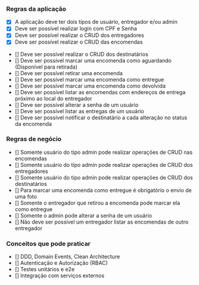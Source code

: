 ### Regras da aplicação

- [x] A aplicação deve ter dois tipos de usuário, entregador e/ou admin
- [x] Deve ser possível realizar login com CPF e Senha
- [x] Deve ser possível realizar o CRUD dos entregadores
- [x] Deve ser possível realizar o CRUD das encomendas
- [] Deve ser possível realizar o CRUD dos destinatários
- [] Deve ser possível marcar uma encomenda como aguardando (Disponível para retirada)
- [] Deve ser possível retirar uma encomenda
- [] Deve ser possível marcar uma encomenda como entregue
- [] Deve ser possível marcar uma encomenda como devolvida
- [] Deve ser possível listar as encomendas com endereços de entrega próximo ao local do entregador
- [] Deve ser possível alterar a senha de um usuário
- [] Deve ser possível listar as entregas de um usuário
- [] Deve ser possível notificar o destinatário a cada alteração no status da encomenda

### Regras de negócio

- [] Somente usuário do tipo admin pode realizar operações de CRUD nas encomendas
- [] Somente usuário do tipo admin pode realizar operações de CRUD dos entregadores
- [] Somente usuário do tipo admin pode realizar operações de CRUD dos destinatários
- [] Para marcar uma encomenda como entregue é obrigatório o envio de uma foto
- [] Somente o entregador que retirou a encomenda pode marcar ela como entregue
- [] Somente o admin pode alterar a senha de um usuário
- [] Não deve ser possível um entregador listar as encomendas de outro entregador

### Conceitos que pode praticar

- [] DDD, Domain Events, Clean Architecture
- [] Autenticação e Autorização (RBAC)
- [] Testes unitários e e2e
- [] Integração com serviços externos